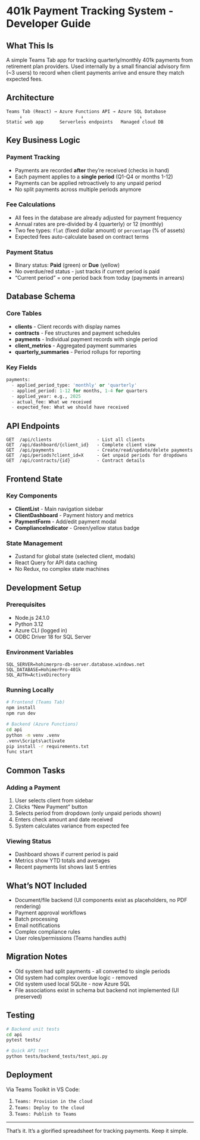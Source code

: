 # 401k Payment Tracking System - Developer Guide

## What This Is

A simple Teams Tab app for tracking quarterly/monthly 401k payments from retirement plan providers. Used internally by a small financial advisory firm (~3 users) to record when client payments arrive and ensure they match expected fees.

## Architecture

```
Teams Tab (React) → Azure Functions API → Azure SQL Database
     ↓                      ↓                     ↓
Static web app      Serverless endpoints   Managed cloud DB
```

## Key Business Logic

### Payment Tracking

- Payments are recorded **after** they’re received (checks in hand)
- Each payment applies to a **single period** (Q1-Q4 or months 1-12)
- Payments can be applied retroactively to any unpaid period
- No split payments across multiple periods anymore

### Fee Calculations

- All fees in the database are already adjusted for payment frequency
- Annual rates are pre-divided by 4 (quarterly) or 12 (monthly)
- Two fee types: `flat` (fixed dollar amount) or `percentage` (% of assets)
- Expected fees auto-calculate based on contract terms

### Payment Status

- Binary status: **Paid** (green) or **Due** (yellow)
- No overdue/red status - just tracks if current period is paid
- “Current period” = one period back from today (payments in arrears)

## Database Schema

### Core Tables

- **clients** - Client records with display names
- **contracts** - Fee structures and payment schedules
- **payments** - Individual payment records with single period
- **client_metrics** - Aggregated payment summaries
- **quarterly_summaries** - Period rollups for reporting

### Key Fields

```sql
payments:
  - applied_period_type: 'monthly' or 'quarterly'
  - applied_period: 1-12 for months, 1-4 for quarters
  - applied_year: e.g., 2025
  - actual_fee: What we received
  - expected_fee: What we should have received
```

## API Endpoints

```
GET  /api/clients                 - List all clients
GET  /api/dashboard/{client_id}   - Complete client view
GET  /api/payments                - Create/read/update/delete payments  
GET  /api/periods?client_id=X     - Get unpaid periods for dropdowns
GET  /api/contracts/{id}          - Contract details
```

## Frontend State

### Key Components

- **ClientList** - Main navigation sidebar
- **ClientDashboard** - Payment history and metrics
- **PaymentForm** - Add/edit payment modal
- **ComplianceIndicator** - Green/yellow status badge

### State Management

- Zustand for global state (selected client, modals)
- React Query for API data caching
- No Redux, no complex state machines

## Development Setup

### Prerequisites

- Node.js 24.1.0
- Python 3.12
- Azure CLI (logged in)
- ODBC Driver 18 for SQL Server

### Environment Variables

```env
SQL_SERVER=hohimerpro-db-server.database.windows.net
SQL_DATABASE=HohimerPro-401k
SQL_AUTH=ActiveDirectory
```

### Running Locally

```bash
# Frontend (Teams Tab)
npm install
npm run dev

# Backend (Azure Functions)
cd api
python -m venv .venv
.venv\Scripts\activate
pip install -r requirements.txt
func start
```

## Common Tasks

### Adding a Payment

1. User selects client from sidebar
1. Clicks “New Payment” button
1. Selects period from dropdown (only unpaid periods shown)
1. Enters check amount and date received
1. System calculates variance from expected fee

### Viewing Status

- Dashboard shows if current period is paid
- Metrics show YTD totals and averages
- Recent payments list shows last 5 entries

## What’s NOT Included

- Document/file backend (UI components exist as placeholders, no PDF rendering)
- Payment approval workflows
- Batch processing
- Email notifications
- Complex compliance rules
- User roles/permissions (Teams handles auth)

## Migration Notes

- Old system had split payments - all converted to single periods
- Old system had complex overdue logic - removed
- Old system used local SQLite - now Azure SQL
- File associations exist in schema but backend not implemented (UI preserved)

## Testing

```bash
# Backend unit tests
cd api
pytest tests/

# Quick API test
python tests/backend_tests/test_api.py
```

## Deployment

Via Teams Toolkit in VS Code:

1. `Teams: Provision in the cloud`
1. `Teams: Deploy to the cloud`
1. `Teams: Publish to Teams`

-----

That’s it. It’s a glorified spreadsheet for tracking payments. Keep it simple.​​​​​​​​​​​​​​​​